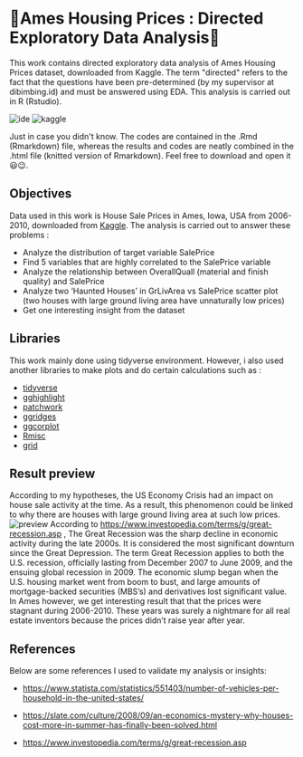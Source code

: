# :star2:Ames Housing Prices : Directed Exploratory Data Analysis:star2:

This work contains directed exploratory data analysis of Ames Housing Prices dataset, downloaded from Kaggle. The term "directed" refers to the fact that the questions have been pre-determined (by my supervisor at dibimbing.id) and must be answered using EDA. This analysis is carried out in R (Rstudio).

![ide](https://img.shields.io/badge/RStudio-75AADB?style=for-the-badge&logo=RStudio&logoColor=white)
![kaggle](https://img.shields.io/badge/Kaggle-20BEFF?style=for-the-badge&logo=Kaggle&logoColor=white)

Just in case you didn't know. The codes are contained in the .Rmd (Rmarkdown) file, whereas the results and codes are neatly combined in the .html file (knitted version of Rmarkdown). Feel free to download and open it 😃😉.

## Objectives
Data used in this work is House Sale Prices in Ames, Iowa, USA from 2006-2010, downloaded from [Kaggle](https://www.kaggle.com/c/house-prices-advanced-regression-techniques). The analysis is carried out to answer these problems :

- Analyze the distribution of target variable SalePrice
- Find 5 variables that are highly correlated to the SalePrice variable
- Analyze the relationship between OverallQuall (material and finish quality) and SalePrice
- Analyze two ‘Haunted Houses’ in GrLivArea vs SalePrice scatter plot (two houses with large ground living area have unnaturally low prices)
- Get one interesting insight from the dataset

## Libraries
This work mainly done using tidyverse environment. However, i also used another libraries to make plots and do certain calculations such as :

- [tidyverse](https://www.tidyverse.org/)
- [gghighlight](https://cran.r-project.org/web/packages/gghighlight/vignettes/gghighlight.html)
- [patchwork](https://patchwork.data-imaginist.com/)
- [ggridges](https://cran.r-project.org/web/packages/ggridges/vignettes/introduction.html#:~:text=The%20ggridges%20package%20provides%20two,then%20draws%20those%20using%20ridgelines.)
- [ggcorplot](https://www.rdocumentation.org/packages/Deducer/versions/0.7-9/topics/ggcorplot)
- [Rmisc](https://www.rdocumentation.org/packages/Rmisc/versions/1.5)
- [grid](https://stat.ethz.ch/R-manual/R-devel/library/grid/html/00Index.html)

## Result preview
According to my hypotheses, the US Economy Crisis had an impact on house sale activity at the time. As a result, this phenomenon could be linked to why there are houses with large ground living area at such low prices.
![preview](https://user-images.githubusercontent.com/92590596/145586144-61ee3f84-26f2-438d-9634-abe93e6c45e2.png)
According to https://www.investopedia.com/terms/g/great-recession.asp , The Great Recession was the sharp decline in economic activity during the late 2000s. It is considered the most significant downturn since the Great Depression. The term Great Recession applies to both the U.S. recession, officially lasting from December 2007 to June 2009, and the ensuing global recession in 2009. The economic slump began when the U.S. housing market went from boom to bust, and large amounts of mortgage-backed securities (MBS’s) and derivatives lost significant value. In Ames however, we get interesting result that that the prices were stagnant during 2006-2010. These years was surely a nightmare for all real estate inventors because the prices didn’t raise year after year.

## References
Below are some references I used to validate my analysis or insights:

- https://www.statista.com/statistics/551403/number-of-vehicles-per-household-in-the-united-states/

- https://slate.com/culture/2008/09/an-economics-mystery-why-houses-cost-more-in-summer-has-finally-been-solved.html

- https://www.investopedia.com/terms/g/great-recession.asp

